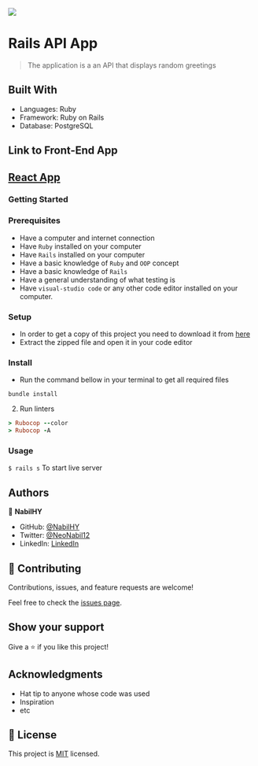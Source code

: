 ![](https://img.shields.io/badge/Microverse-blueviolet)

# Rails API App

>  The application is a an API that displays random greetings 
## Built With

- Languages: Ruby
- Framework: Ruby on Rails
- Database: PostgreSQL

## Link to Front-End App
## [React App](https://github.com/NabilHY/hello-react-front-end)

### Getting Started
### Prerequisites
- Have a computer and internet connection
- Have `Ruby` installed on your computer
- Have `Rails` installed on your computer
- Have a basic knowledge of `Ruby` and `OOP` concept
- Have a basic knowledge of `Rails`
- Have a general understanding of what testing is
- Have `visual-studio code` or any other code editor installed on your computer.
### Setup
- In order to get a copy of this project you need to download it from [here](https://github.com/NabilHY/hello-rails-back-end)
- Extract the zipped file and open it in your code editor
### Install
- Run the command bellow in your terminal to get all required files
```
bundle install
```
2. Run linters
```Ruby
> Rubocop --color
> Rubocop -A
```
### Usage
`$ rails s` To start live server


## Authors

👤 **NabilHY**

- GitHub: [@NabilHY](https://github.com/NabilHY)
- Twitter: [@NeoNabil12](https://twitter.com/NeoNabil2)
- LinkedIn: [LinkedIn](https://www.linkedin.com/in/nabil-hayoun/)


## 🤝 Contributing

Contributions, issues, and feature requests are welcome!

Feel free to check the [issues page](../../issues/).

## Show your support

Give a ⭐️ if you like this project!

## Acknowledgments

- Hat tip to anyone whose code was used
- Inspiration
- etc

## 📝 License

This project is [MIT](./MIT.md) licensed.
